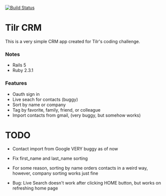[![Build Status](https://travis-ci.org/jasperong/tilr-crm.svg?branch=master)](https://travis-ci.org/jasperong/tilr-crm)

# Tilr CRM

This is a very simple CRM app created for Tilr's coding challenge.

### Notes

- Rails 5
- Ruby 2.3.1

### Features

- Oauth sign in
- Live seach for contacts (buggy)
- Sort by name or company
- Tag by favorite, family, friend, or colleague
- Import contacts from gmail, (very buggy, but somehow works)


# TODO

- Contact import from Google VERY buggy as of now

- Fix first_name and last_name sorting

- For some reason, sorting by name orders contacts in a weird way, however, company sorting works just fine

- Bug: Live Search doesn't work after clicking HOME button, but works on refreshing home page
